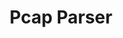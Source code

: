 ---
layout: portfolio_detail_text
order: 8
title:  Pcap Parser
name: pcap-parser
badge-description: An application for extracting data from pcap files.
filter: filter-os
badge-image: badge.png
category: Operating Systems
client: Karafari
project-date: Fall 2017
project-url:
github-repository: abradat/pcap-parser
full-description: An application for extracting data from pcap files.
---